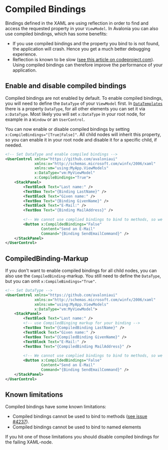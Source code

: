 # Compiled Bindings

Bindings defined in the XAML are using reflection in order to find and access the requested property in your `ViewModel`. In Avalonia you can also use compiled bindings, which has some benefits:
  * If you use compiled bindings and the property you bind to is not found, the application will crash. Hence you get a much better debugging experience.
  * Reflection is known to be slow ([see this article on codeproject.com](https://www.codeproject.com/Articles/1161127/Why-is-reflection-slow)). Using compiled bindings can therefore improve the performance of your application. 
 
## Enable and disable compiled bindings

Compiled bindings are not enabled by default. To enable compiled bindings, you will need to define the `DataType` of your `ViewModel` first. In [`DataTemplates`](https://docs.avaloniaui.net/misc/wpf/datatemplates) there is a property `DataType`, for all other elements you can set it via `x:DataType`. Most likely you will set `x:DataType` in your root node, for example in a `Window` or an `UserControl`. 

You can now enable or disable compiled bindings by setting `x:CompileBindings="[True|False]"`. All child nodes will inherit this property, so you can enable it in your root node and disable it for a specific child, if needed.

```xml
<!-- Set DataType and enable compiled bindings -->
<UserControl xmlns="https://github.com/avaloniaui"
             xmlns:x="http://schemas.microsoft.com/winfx/2006/xaml"
             xmlns:vm="using:MyApp.ViewModels"
             x:DataType="vm:MyViewModel"
             x:CompileBindings="True">
    <StackPanel>
        <TextBlock Text="Last name:" />
        <TextBox Text="{Binding LastName}" />
        <TextBlock Text="Given name:" />
        <TextBox Text="{Binding GivenName}" />
        <TextBlock Text="E-Mail:" />
        <TextBox Text="{Binding MailAddress}" />
        
        <!-- We cannot use complied bindings to bind to methods, so we opt them out for the button -->
        <Button x:CompildedBindings="False" 
                Content="Send an E-Mail"
                Command="{Binding SendEmailCommand}" />
    </StackPanel>
</UserControl>
```

## CompiledBinding-Markup

If you don't want to enable compiled bindings for all child nodes, you can also use the `CompiledBinding`-markup. You still need to define the `DataType`, but you can omit `x:CompileBindings="True"`. 

```xml
<!-- Set DataType -->
<UserControl xmlns="https://github.com/avaloniaui"
             xmlns:x="http://schemas.microsoft.com/winfx/2006/xaml"
             xmlns:vm="using:MyApp.ViewModels"
             x:DataType="vm:MyViewModel">
    <StackPanel>
        <TextBlock Text="Last name:" />
        <!-- use CompiledBinging markup for your binding -->
        <TextBox Text="{CompiledBinding LastName}" />
        <TextBlock Text="Given name:" />
        <TextBox Text="{CompiledBinding GivenName}" />
        <TextBlock Text="E-Mail:" />
        <TextBox Text="{CompiledBinding MailAddress}" />
        
        <!-- We cannot use complied bindings to bind to methods, so we use the normal Binding -->
        <Button x:CompildedBindings="False" 
                Content="Send an E-Mail"
                Command="{Binding SendEmailCommand}" />
    </StackPanel>
</UserControl>
```

## Known limitations

Compiled bindings have some known limitations: 
* Compiled bindings cannot be used to bind to methods ([see issue #4237](https://github.com/AvaloniaUI/Avalonia/issues/4237)).
* Compiled bindings cannot be used to bind to named elements

If you hit one of those limitations you should disable compiled bindings for the failing XAML-node.